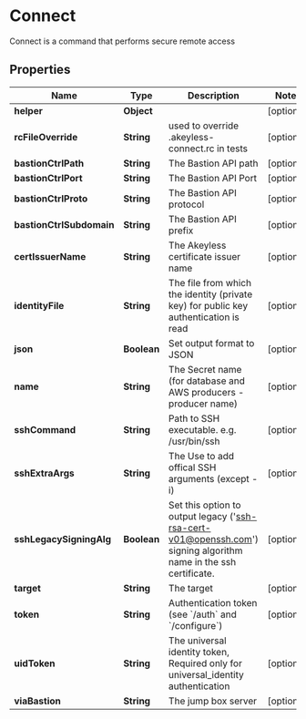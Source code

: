 

# Connect

Connect is a command that performs secure remote access

## Properties

Name | Type | Description | Notes
------------ | ------------- | ------------- | -------------
**helper** | **Object** |  |  [optional]
**rcFileOverride** | **String** | used to override .akeyless-connect.rc in tests |  [optional]
**bastionCtrlPath** | **String** | The Bastion API path |  [optional]
**bastionCtrlPort** | **String** | The Bastion API Port |  [optional]
**bastionCtrlProto** | **String** | The Bastion API protocol |  [optional]
**bastionCtrlSubdomain** | **String** | The Bastion API prefix |  [optional]
**certIssuerName** | **String** | The Akeyless certificate issuer name |  [optional]
**identityFile** | **String** | The file from which the identity (private key) for public key authentication is read |  [optional]
**json** | **Boolean** | Set output format to JSON |  [optional]
**name** | **String** | The Secret name (for database and AWS producers - producer name) |  [optional]
**sshCommand** | **String** | Path to SSH executable. e.g. /usr/bin/ssh |  [optional]
**sshExtraArgs** | **String** | The Use to add offical SSH arguments (except -i) |  [optional]
**sshLegacySigningAlg** | **Boolean** | Set this option to output legacy (&#39;ssh-rsa-cert-v01@openssh.com&#39;) signing algorithm name in the ssh certificate. |  [optional]
**target** | **String** | The target |  [optional]
**token** | **String** | Authentication token (see &#x60;/auth&#x60; and &#x60;/configure&#x60;) |  [optional]
**uidToken** | **String** | The universal identity token, Required only for universal_identity authentication |  [optional]
**viaBastion** | **String** | The jump box server |  [optional]



